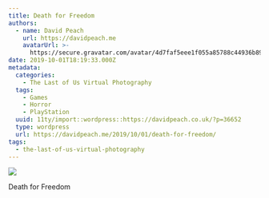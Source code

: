 ```yaml
---
title: Death for Freedom
authors:
  - name: David Peach
    url: https://davidpeach.me
    avatarUrl: >-
      https://secure.gravatar.com/avatar/4d7faf5eee1f055a85788c44936b8995eaab6dfb004e7854ec747ccb272e91ee?s=96&d=mm&r=g
date: 2019-10-01T18:19:33.000Z
metadata:
  categories:
    - The Last of Us Virtual Photography
  tags:
    - Games
    - Horror
    - PlayStation
  uuid: 11ty/import::wordpress::https://davidpeach.co.uk/?p=36652
  type: wordpress
  url: https://davidpeach.me/2019/10/01/death-for-freedom/
tags:
  - the-last-of-us-virtual-photography
---
```

[![](/assets/Death-for-Freedom-1024x576-F9Dy6qD6Jecy.jpg)](/assets/Death-for-Freedom-1024x576-F9Dy6qD6Jecy.jpg)

Death for Freedom